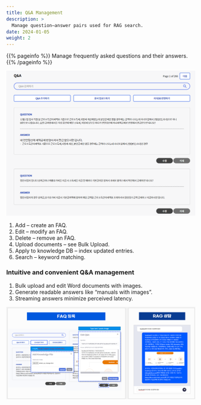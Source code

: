 ```yaml
---
title: Q&A Management
description: >
  Manage question–answer pairs used for RAG search.
date: 2024-01-05
weight: 2
---
```


{{% pageinfo %}}
Manage frequently asked questions and their answers.
{{% /pageinfo %}}

![Q&A management](image.png)

1. Add – create an FAQ.
2. Edit – modify an FAQ.
3. Delete – remove an FAQ.
4. Upload documents – see Bulk Upload.
5. Apply to knowledge DB – index updated entries.
6. Search – keyword matching.

### Intuitive and convenient Q&A management

1. Bulk upload and edit Word documents with images.
2. Generate readable answers like “manuals with images”.
3. Streaming answers minimize perceived latency.

![FAQ management](image-2.png)
